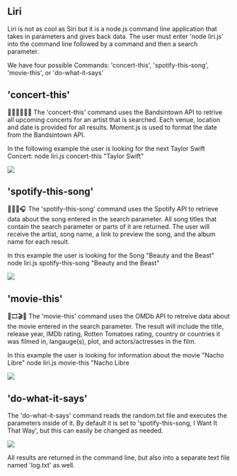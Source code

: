 ## Liri

Liri is not as cool as Siri but it is a node.js command line application that takes in parameters and gives back data. The user must enter 'node liri.js' into the command line followed by a command and then a search parameter.  

We have four possible Commands: 'concert-this', 'spotify-this-song', 'movie-this', or 'do-what-it-says'

## 'concert-this'

🎤👨‍🎤👩‍🎤🎸 The 'concert-this' command uses the Bandsintown API to retrive all upcoming concerts for an artist that is searched.  Each venue, location and date is provided for all results.  Moment.js is used to format the date from the Bandsintown API.  

In the following example the user is looking for the next Taylor Swift Concert:
node liri.js concert-this "Taylor Swift"

<img src="./concert-this.GIF">

## 'spotify-this-song'

🎵🎹🎼🎧 The 'spotify-this-song' command uses the Spotify API to retrieve data about the song entered in the search parameter. All song titles that contain the search parameter or parts of it are returned. The user will receive the artist, song name, a link to preview the song, and the album name for each result.

In this example the user is looking for the Song "Beauty and the Beast"
node liri.js spotify-this-song "Beauty and the Beast"

<img src="./spotify-this-song.GIF">

## 'movie-this'

🎥🎞️🎬🍅 The 'movie-this' command uses the OMDb API to retreive data about the movie entered in the search parameter. The result will include the title, release year, IMDb rating, Rotten Tomatoes rating, country or countries it was filmed in, langauge(s), plot, and actors/actresses in the film.

In this example the user is looking for information about the movie "Nacho Libre"
node liri.js movie-this "Nacho Libre

<img src="./movie-this.GIF">

## 'do-what-it-says'

The 'do-what-it-says' command reads the random.txt file and executes the parameters inside of it. By default it is set to 'spotify-this-song, I Want It That Way', but this can easily be changed as needed.

<img src="./do-what-it-says.GIF">

All results are returned in the command line, but also into a separate text file named 'log.txt' as well.

